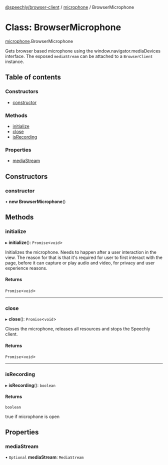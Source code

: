 [@speechly/browser-client](../README.md) / [microphone](../modules/microphone.md) / BrowserMicrophone

# Class: BrowserMicrophone

[microphone](../modules/microphone.md).BrowserMicrophone

Gets browser based microphone using the window.navigator.mediaDevices interface.
The exposed `mediaStream` can be attached to a `BrowserClient` instance.

## Table of contents

### Constructors

- [constructor](microphone.BrowserMicrophone.md#constructor)

### Methods

- [initialize](microphone.BrowserMicrophone.md#initialize)
- [close](microphone.BrowserMicrophone.md#close)
- [isRecording](microphone.BrowserMicrophone.md#isrecording)

### Properties

- [mediaStream](microphone.BrowserMicrophone.md#mediastream)

## Constructors

### constructor

• **new BrowserMicrophone**()

## Methods

### initialize

▸ **initialize**(): `Promise`<`void`\>

Initializes the microphone. Needs to happen after a user interaction in the view.
The reason for that is that it's required for user to first interact with the page,
before it can capture or play audio and video, for privacy and user experience reasons.

#### Returns

`Promise`<`void`\>

___

### close

▸ **close**(): `Promise`<`void`\>

Closes the microphone, releases all resources and stops the Speechly client.

#### Returns

`Promise`<`void`\>

___

### isRecording

▸ **isRecording**(): `boolean`

#### Returns

`boolean`

true if microphone is open

## Properties

### mediaStream

• `Optional` **mediaStream**: `MediaStream`
